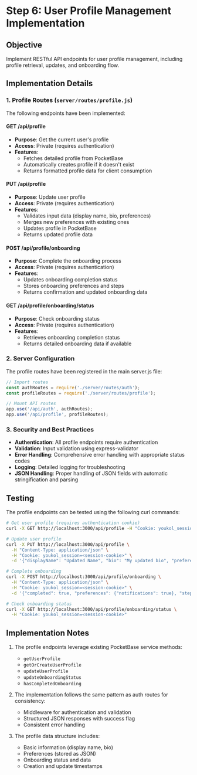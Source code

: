 # Step 6: User Profile Management Implementation

## Objective

Implement RESTful API endpoints for user profile management, including profile retrieval, updates, and onboarding flow.

## Implementation Details

### 1. Profile Routes (`server/routes/profile.js`)

The following endpoints have been implemented:

#### GET /api/profile
- **Purpose**: Get the current user's profile
- **Access**: Private (requires authentication)
- **Features**:
  - Fetches detailed profile from PocketBase
  - Automatically creates profile if it doesn't exist
  - Returns formatted profile data for client consumption

#### PUT /api/profile
- **Purpose**: Update user profile
- **Access**: Private (requires authentication)
- **Features**:
  - Validates input data (display name, bio, preferences)
  - Merges new preferences with existing ones
  - Updates profile in PocketBase
  - Returns updated profile data

#### POST /api/profile/onboarding
- **Purpose**: Complete the onboarding process
- **Access**: Private (requires authentication)
- **Features**:
  - Updates onboarding completion status
  - Stores onboarding preferences and steps
  - Returns confirmation and updated onboarding data

#### GET /api/profile/onboarding/status
- **Purpose**: Check onboarding status
- **Access**: Private (requires authentication)
- **Features**:
  - Retrieves onboarding completion status
  - Returns detailed onboarding data if available

### 2. Server Configuration

The profile routes have been registered in the main server.js file:

```javascript
// Import routes
const authRoutes = require('./server/routes/auth');
const profileRoutes = require('./server/routes/profile');

// Mount API routes
app.use('/api/auth', authRoutes);
app.use('/api/profile', profileRoutes);
```

### 3. Security and Best Practices

- **Authentication**: All profile endpoints require authentication
- **Validation**: Input validation using express-validator
- **Error Handling**: Comprehensive error handling with appropriate status codes
- **Logging**: Detailed logging for troubleshooting
- **JSON Handling**: Proper handling of JSON fields with automatic stringification and parsing

## Testing

The profile endpoints can be tested using the following curl commands:

```bash
# Get user profile (requires authentication cookie)
curl -X GET http://localhost:3000/api/profile -H "Cookie: youkol_session=<session-cookie>"

# Update user profile
curl -X PUT http://localhost:3000/api/profile \
  -H "Content-Type: application/json" \
  -H "Cookie: youkol_session=<session-cookie>" \
  -d '{"displayName": "Updated Name", "bio": "My updated bio", "preferences": {"theme": "dark"}}'

# Complete onboarding
curl -X POST http://localhost:3000/api/profile/onboarding \
  -H "Content-Type: application/json" \
  -H "Cookie: youkol_session=<session-cookie>" \
  -d '{"completed": true, "preferences": {"notifications": true}, "steps": ["intro", "profile"]}'

# Check onboarding status
curl -X GET http://localhost:3000/api/profile/onboarding/status \
  -H "Cookie: youkol_session=<session-cookie>"
```

## Implementation Notes

1. The profile endpoints leverage existing PocketBase service methods:
   - `getUserProfile`
   - `getOrCreateUserProfile`
   - `updateUserProfile`
   - `updateOnboardingStatus`
   - `hasCompletedOnboarding`

2. The implementation follows the same pattern as auth routes for consistency:
   - Middleware for authentication and validation
   - Structured JSON responses with success flag
   - Consistent error handling

3. The profile data structure includes:
   - Basic information (display name, bio)
   - Preferences (stored as JSON)
   - Onboarding status and data
   - Creation and update timestamps 